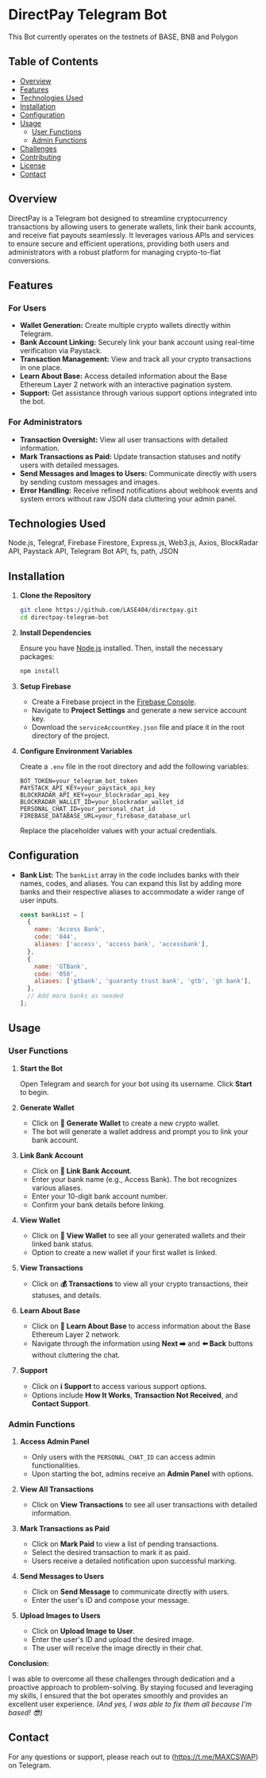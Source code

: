 # DirectPay Telegram Bot
This Bot currently operates on the testnets of BASE, BNB and Polygon
## Table of Contents

- [Overview](#overview)
- [Features](#features)
- [Technologies Used](#technologies-used)
- [Installation](#installation)
- [Configuration](#configuration)
- [Usage](#usage)
  - [User Functions](#user-functions)
  - [Admin Functions](#admin-functions)
- [Challenges](#challenges)
- [Contributing](#contributing)
- [License](#license)
- [Contact](#contact)

## Overview

DirectPay is a Telegram bot designed to streamline cryptocurrency transactions by allowing users to generate wallets, link their bank accounts, and receive fiat payouts seamlessly. It leverages various APIs and services to ensure secure and efficient operations, providing both users and administrators with a robust platform for managing crypto-to-fiat conversions.

## Features

### For Users

- **Wallet Generation:** Create multiple crypto wallets directly within Telegram.
- **Bank Account Linking:** Securely link your bank account using real-time verification via Paystack.
- **Transaction Management:** View and track all your crypto transactions in one place.
- **Learn About Base:** Access detailed information about the Base Ethereum Layer 2 network with an interactive pagination system.
- **Support:** Get assistance through various support options integrated into the bot.

### For Administrators

- **Transaction Oversight:** View all user transactions with detailed information.
- **Mark Transactions as Paid:** Update transaction statuses and notify users with detailed messages.
- **Send Messages and Images to Users:** Communicate directly with users by sending custom messages and images.
- **Error Handling:** Receive refined notifications about webhook events and system errors without raw JSON data cluttering your admin panel.

## Technologies Used

Node.js, Telegraf, Firebase Firestore, Express.js, Web3.js, Axios, BlockRadar API, Paystack API, Telegram Bot API, fs, path, JSON

## Installation

1. **Clone the Repository**

   ```bash
   git clone https://github.com/LASE404/directpay.git
   cd directpay-telegram-bot
   ```

2. **Install Dependencies**

   Ensure you have [Node.js](https://nodejs.org/) installed. Then, install the necessary packages:

   ```bash
   npm install
   ```

3. **Setup Firebase**

   - Create a Firebase project in the [Firebase Console](https://console.firebase.google.com/).
   - Navigate to **Project Settings** and generate a new service account key.
   - Download the `serviceAccountKey.json` file and place it in the root directory of the project.

4. **Configure Environment Variables**

   Create a `.env` file in the root directory and add the following variables:

   ```env
   BOT_TOKEN=your_telegram_bot_token
   PAYSTACK_API_KEY=your_paystack_api_key
   BLOCKRADAR_API_KEY=your_blockradar_api_key
   BLOCKRADAR_WALLET_ID=your_blockradar_wallet_id
   PERSONAL_CHAT_ID=your_personal_chat_id
   FIREBASE_DATABASE_URL=your_firebase_database_url
   ```

   Replace the placeholder values with your actual credentials.

## Configuration

- **Bank List:** The `bankList` array in the code includes banks with their names, codes, and aliases. You can expand this list by adding more banks and their respective aliases to accommodate a wider range of user inputs.

  ```javascript
  const bankList = [
    {
      name: 'Access Bank',
      code: '044',
      aliases: ['access', 'access bank', 'accessbank'],
    },
    {
      name: 'GTBank',
      code: '058',
      aliases: ['gtbank', 'guaranty trust bank', 'gtb', 'gt bank'],
    },
    // Add more banks as needed
  ];
  ```

## Usage

### User Functions

1. **Start the Bot**

   Open Telegram and search for your bot using its username. Click **Start** to begin.

2. **Generate Wallet**

   - Click on **💼 Generate Wallet** to create a new crypto wallet.
   - The bot will generate a wallet address and prompt you to link your bank account.

3. **Link Bank Account**

   - Click on **🏦 Link Bank Account**.
   - Enter your bank name (e.g., Access Bank). The bot recognizes various aliases.
   - Enter your 10-digit bank account number.
   - Confirm your bank details before linking.

4. **View Wallet**

   - Click on **💼 View Wallet** to see all your generated wallets and their linked bank status.
   - Option to create a new wallet if your first wallet is linked.

5. **View Transactions**

   - Click on **💰 Transactions** to view all your crypto transactions, their statuses, and details.

6. **Learn About Base**

   - Click on **📘 Learn About Base** to access information about the Base Ethereum Layer 2 network.
   - Navigate through the information using **Next ➡️** and **⬅️ Back** buttons without cluttering the chat.

7. **Support**

   - Click on **ℹ️ Support** to access various support options.
   - Options include **How It Works**, **Transaction Not Received**, and **Contact Support**.

### Admin Functions

1. **Access Admin Panel**

   - Only users with the `PERSONAL_CHAT_ID` can access admin functionalities.
   - Upon starting the bot, admins receive an **Admin Panel** with options.

2. **View All Transactions**

   - Click on **View Transactions** to see all user transactions with detailed information.

3. **Mark Transactions as Paid**

   - Click on **Mark Paid** to view a list of pending transactions.
   - Select the desired transaction to mark it as paid.
   - Users receive a detailed notification upon successful marking.

4. **Send Messages to Users**

   - Click on **Send Message** to communicate directly with users.
   - Enter the user's ID and compose your message.

5. **Upload Images to Users**

   - Click on **Upload Image to User**.
   - Enter the user's ID and upload the desired image.
   - The user will receive the image directly in their chat.

**Conclusion:**

I was able to overcome all these challenges through dedication and a proactive approach to problem-solving. By staying focused and leveraging my skills, I ensured that the bot operates smoothly and provides an excellent user experience. *(And yes, I was able to fix them all because I'm based! 😎)*


## Contact

For any questions or support, please reach out to (https://t.me/MAXCSWAP) on Telegram.

```
